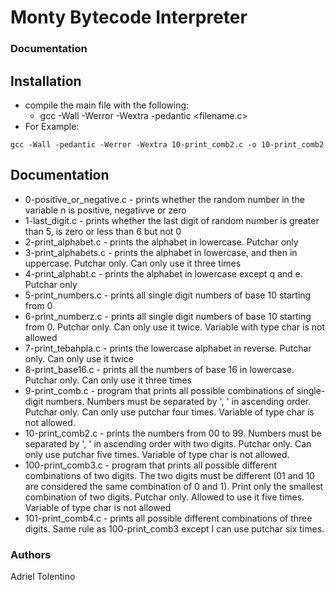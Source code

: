 # Monty Bytecode Interpreter

### Documentation

## Installation
- compile the main file with the following:
  - gcc -Wall -Werror -Wextra -pedantic <filename.c>
- For Example:
```
gcc -Wall -pedantic -Werror -Wextra 10-print_comb2.c -o 10-print_comb2
```

## Documentation
- 0-positive_or_negative.c - prints whether the random number in the variable n is positive, negativve or zero
- 1-last_digit.c - prints whether the last digit of random number is greater than 5, is zero or less than 6 but not 0
- 2-print_alphabet.c - prints the alphabet in lowercase. Putchar only
- 3-print_alphabets.c - prints the alphabet in lowercase, and then in uppercase. Putchar only. Can only use it three times
- 4-print_alphabt.c - prints the alphabet in lowercase except q and e. Putchar only
- 5-print_numbers.c - prints all single digit numbers of base 10 starting from 0
- 6-print_numberz.c - prints all single digit numbers of base 10 starting from 0. Putchar only. Can only use it twice. Variable with type char is not allowed
- 7-print_tebahpla.c - prints the lowercase alphabet in reverse. Putchar only. Can only use it twice
- 8-print_base16.c - prints all the numbers of base 16 in lowercase. Putchar only. Can only use it three times
- 9-print_comb.c - program that prints all possible combinations of single-digit numbers. Numbers must be separated by ', ' in ascending order. Putchar only. Can only use putchar four times. Variable of type char is not allowed.
- 10-print_comb2.c - prints the numbers from 00 to 99. Numbers must be separated by ', ' in ascending order with two digits. Putchar only. Can only use putchar five times. Variable of type char is not allowed.
- 100-print_comb3.c - program that prints all possible different combinations of two digits. The two digits must be different (01 and 10 are considered the same combination of 0 and 1). Print only the smallest combination of two digits. Putchar only. Allowed to use it five times. Variable of type char is not allowed
- 101-print_comb4.c - prints all possible different combinations of three digits. Same rule as 100-print_comb3 except I can use putchar six times.

### Authors
Adriel Tolentino
